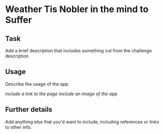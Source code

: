 # Weather Tis Nobler in the mind to Suffer

## Task

Add a brief description that includes something cut from the challenge description

## Usage

Describe the usage of the app.

*include a link to the page*
*include an image of the app*

## Further details

Add anything else that you'd want to include, including references or links to other info.

